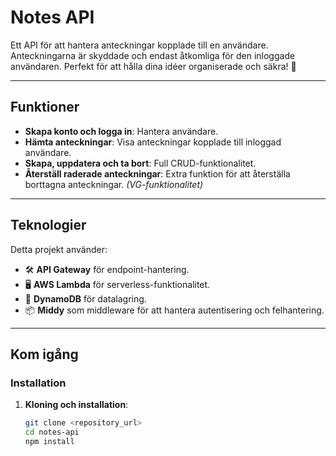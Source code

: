 # Notes API

Ett API för att hantera anteckningar kopplade till en användare. Anteckningarna är skyddade och endast åtkomliga för den inloggade användaren. Perfekt för att hålla dina idéer organiserade och säkra! 🚀

---

## Funktioner

- **Skapa konto och logga in**: Hantera användare.
- **Hämta anteckningar**: Visa anteckningar kopplade till inloggad användare.
- **Skapa, uppdatera och ta bort**: Full CRUD-funktionalitet.
- **Återställ raderade anteckningar**: Extra funktion för att återställa borttagna anteckningar. *(VG-funktionalitet)*

---

## Teknologier

Detta projekt använder:
- 🛠 **API Gateway** för endpoint-hantering.
- 🖥 **AWS Lambda** för serverless-funktionalitet.
- 💾 **DynamoDB** för datalagring.
- 📦 **Middy** som middleware för att hantera autentisering och felhantering.

---

## Kom igång

### Installation

1. **Kloning och installation**:
   ```bash
   git clone <repository_url>
   cd notes-api
   npm install

